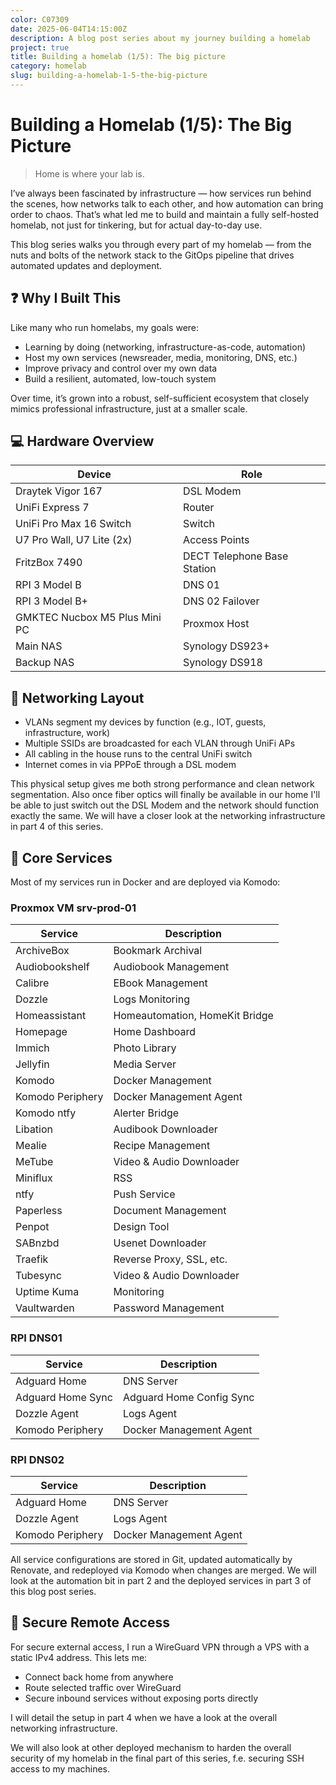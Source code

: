 ```yaml
---
color: C07309
date: 2025-06-04T14:15:00Z
description: A blog post series about my journey building a homelab
project: true
title: Building a homelab (1/5): The big picture 
category: homelab
slug: building-a-homelab-1-5-the-big-picture
---
```


# Building a Homelab (1/5): The Big Picture 

> Home is where your lab is.

I’ve always been fascinated by infrastructure — how services run behind the scenes, how networks talk to each other, and how automation can bring order to chaos. That’s what led me to build and maintain a fully self-hosted homelab, not just for tinkering, but for actual day-to-day use.

This blog series walks you through every part of my homelab — from the nuts and bolts of the network stack to the GitOps pipeline that drives automated updates and deployment.

## ❓ Why I Built This

Like many who run homelabs, my goals were:

- Learning by doing (networking, infrastructure-as-code, automation)
- Host my own services (newsreader, media, monitoring, DNS, etc.)
- Improve privacy and control over my own data
- Build a resilient, automated, low-touch system

Over time, it’s grown into a robust, self-sufficient ecosystem that closely mimics professional infrastructure, just at a smaller scale.

## 💻 Hardware Overview

<table>
  <thead>
    <tr>
      <th>Device</th>
      <th>Role</th>
    </tr>
  </thead>
  <tbody>
    <tr>
      <td>Draytek Vigor 167</td>
      <td>DSL Modem</td>
    </tr>
    <tr>
      <td>UniFi Express 7</td>
      <td>Router</td>
    </tr>
    <tr>
      <td>UniFi Pro Max 16 Switch</td>
      <td>Switch</td>
    </tr>
    <tr>
      <td>U7 Pro Wall, U7 Lite (2x)</td>
      <td>Access Points</td>
    </tr>
    <tr>
      <td>FritzBox 7490</td>
      <td>DECT Telephone Base Station</td>
    </tr>
    <tr>
      <td>RPI 3 Model B</td>
      <td>DNS 01</td>
    </tr>
    <tr>
      <td>RPI 3 Model B+</td>
      <td>DNS 02 Failover</td>
    </tr>
    <tr>
      <td>GMKTEC Nucbox M5 Plus Mini PC</td>
      <td>Proxmox Host</td>
    </tr>
    <tr>
      <td>Main NAS</td>
      <td>Synology DS923+</td>
    </tr>
    <tr>
      <td>Backup NAS</td>
      <td>Synology DS918</td>
    </tr>
  </tbody>
</table>

## 🛜 Networking Layout

- VLANs segment my devices by function (e.g., IOT, guests, infrastructure, work)
- Multiple SSIDs are broadcasted for each VLAN through UniFi APs
- All cabling in the house runs to the central UniFi switch
- Internet comes in via PPPoE through a DSL modem

This physical setup gives me both strong performance and clean network segmentation.
Also once fiber optics will finally be available in our home I'll be able to just switch out the DSL Modem and the network should function exactly the same. We will have a closer look at the networking infrastructure in part 4 of this series.

## 📱 Core Services

Most of my services run in Docker and are deployed via Komodo:

### Proxmox VM srv-prod-01

<table>
  <thead>
    <tr>
      <th>Service</th>
      <th>Description</th>
    </tr>
  </thead>
  <tbody>
    <tr>
      <td>ArchiveBox</td>
      <td>Bookmark Archival</td>
    </tr>
    <tr>
      <td>Audiobookshelf</td>
      <td>Audiobook Management</td>
    </tr>
    <tr>
      <td>Calibre</td>
      <td>EBook Management</td>
    </tr>
    <tr>
      <td>Dozzle</td>
      <td>Logs Monitoring</td>
    </tr>
    <tr>
      <td>Homeassistant</td>
      <td>Homeautomation, HomeKit Bridge</td>
    </tr>
    <tr>
      <td>Homepage</td>
      <td>Home Dashboard</td>
    </tr>
    <tr>
      <td>Immich</td>
      <td>Photo Library</td>
    </tr>
    <tr>
      <td>Jellyfin</td>
      <td>Media Server</td>
    </tr>
    <tr>
      <td>Komodo</td>
      <td>Docker Management</td>
    </tr>
    <tr>
      <td>Komodo Periphery</td>
      <td>Docker Management Agent</td>
    </tr>
    <tr>
      <td>Komodo ntfy</td>
      <td>Alerter Bridge</td>
    </tr>
    <tr>
      <td>Libation</td>
      <td>Audibook Downloader</td>
    </tr>
    <tr>
      <td>Mealie</td>
      <td>Recipe Management</td>
    </tr>
    <tr>
      <td>MeTube</td>
      <td>Video &amp; Audio Downloader</td>
    </tr>
    <tr>
      <td>Miniflux</td>
      <td>RSS</td>
    </tr>
    <tr>
      <td>ntfy</td>
      <td>Push Service</td>
    </tr>
    <tr>
      <td>Paperless</td>
      <td>Document Management</td>
    </tr>
    <tr>
      <td>Penpot</td>
      <td>Design Tool</td>
    </tr>
    <tr>
      <td>SABnzbd</td>
      <td>Usenet Downloader</td>
    </tr>
    <tr>
      <td>Traefik</td>
      <td>Reverse Proxy, SSL, etc.</td>
    </tr>
    <tr>
      <td>Tubesync</td>
      <td>Video &amp; Audio Downloader</td>
    </tr>
    <tr>
      <td>Uptime Kuma</td>
      <td>Monitoring</td>
    </tr>
    <tr>
      <td>Vaultwarden</td>
      <td>Password Management</td>
    </tr>
  </tbody>
</table>

### RPI DNS01

<table>
  <thead>
    <tr>
      <th>Service</th>
      <th>Description</th>
    </tr>
  </thead>
  <tbody>
    <tr>
      <td>Adguard Home</td>
      <td>DNS Server</td>
    </tr>
    <tr>
      <td>Adguard Home Sync</td>
      <td>Adguard Home Config Sync</td>
    </tr>
    <tr>
      <td>Dozzle Agent</td>
      <td>Logs Agent</td>
    </tr>
    <tr>
      <td>Komodo Periphery</td>
      <td>Docker Management Agent</td>
    </tr>
  </tbody>
</table>

### RPI DNS02

<table>
  <thead>
    <tr>
      <th>Service</th>
      <th>Description</th>
    </tr>
  </thead>
  <tbody>
    <tr>
      <td>Adguard Home</td>
      <td>DNS Server</td>
    </tr>
    <tr>
      <td>Dozzle Agent</td>
      <td>Logs Agent</td>
    </tr>
    <tr>
      <td>Komodo Periphery</td>
      <td>Docker Management Agent</td>
    </tr>
  </tbody>
</table>

All service configurations are stored in Git, updated automatically by Renovate, and redeployed via Komodo when changes are merged. We will look at the automation bit in part 2 and the deployed services in part 3 of this blog post series.

## 🔐 Secure Remote Access

For secure external access, I run a WireGuard VPN through a VPS with a static IPv4 address. This lets me:
- Connect back home from anywhere    
- Route selected traffic over WireGuard
- Secure inbound services without exposing ports directly

I will detail the setup in part 4 when we have a look at the overall networking infrastructure.

We will also look at other deployed mechanism to harden the overall security of my homelab in the final part of this series, f.e. securing SSH access to my machines. 